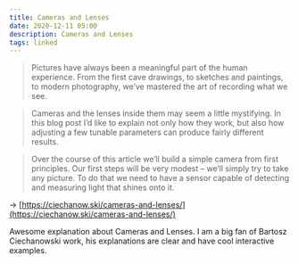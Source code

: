 ```yaml
---
title: Cameras and Lenses
date: 2020-12-11 05:00
description: Cameras and Lenses
tags: linked
---
```


> Pictures have always been a meaningful part of the human experience. From the first cave drawings, to sketches and paintings, to modern photography, we’ve mastered the art of recording what we see.

> Cameras and the lenses inside them may seem a little mystifying. In this blog post I’d like to explain not only how they work, but also how adjusting a few tunable parameters can produce fairly different results.

> Over the course of this article we’ll build a simple camera from first principles. Our first steps will be very modest – we’ll simply try to take any picture. To do that we need to have a sensor capable of detecting and measuring light that shines onto it.

→ [https://ciechanow.ski/cameras-and-lenses/](https://ciechanow.ski/cameras-and-lenses/)

Awesome explanation about Cameras and Lenses. I am a big fan of Bartosz Ciechanowski work, his explanations are clear and have cool interactive examples.
